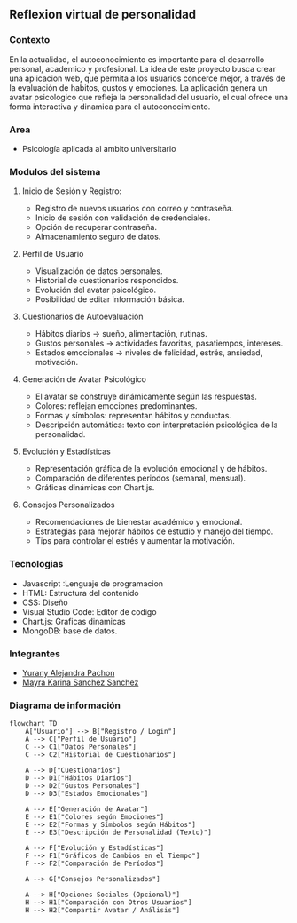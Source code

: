 ## Reflexion virtual de personalidad
### Contexto
En la actualidad, el autoconocimiento es importante para el desarrollo personal, academico y profesional.
La idea de este proyecto busca crear una aplicacion web, que permita a los usuarios concerce mejor, 
a través de la evaluación de habitos, gustos y emociones. La aplicación genera un avatar psicologico que
refleja la personalidad del usuario, el cual ofrece una forma interactiva y dinamica para el autoconocimiento.

### Area
- Psicología  aplicada al ambito universitario

### Modulos del sistema 
1. Inicio de Sesión y Registro:
   - Registro de nuevos usuarios con correo y contraseña.
   - Inicio de sesión con validación de credenciales.
   - Opción de recuperar contraseña.
   - Almacenamiento seguro de datos.

2. Perfil de Usuario
   - Visualización de datos personales.
   - Historial de cuestionarios respondidos.
   - Evolución del avatar psicológico.
   - Posibilidad de editar información básica.

3. Cuestionarios de Autoevaluación
   - Hábitos diarios → sueño, alimentación, rutinas.
   - Gustos personales → actividades favoritas, pasatiempos, intereses.
   - Estados emocionales → niveles de felicidad, estrés, ansiedad, motivación.

4. Generación de Avatar Psicológico
   - El avatar se construye dinámicamente según las respuestas.
   - Colores: reflejan emociones predominantes.
   - Formas y símbolos: representan hábitos y conductas.
   - Descripción automática: texto con interpretación psicológica de la personalidad.

5. Evolución y Estadísticas
   - Representación gráfica de la evolución emocional y de hábitos.
   - Comparación de diferentes periodos (semanal, mensual).
   - Gráficas dinámicas con Chart.js.

6. Consejos Personalizados
   - Recomendaciones de bienestar académico y emocional.
   - Estrategias para mejorar hábitos de estudio y manejo del tiempo.
   - Tips para controlar el estrés y aumentar la motivación.

### Tecnologias
- Javascript :Lenguaje de programacion 
- HTML: Estructura del contenido
- CSS: Diseño
- Visual Studio Code: Editor de codigo
- Chart.js: Graficas dinamicas
- MongoDB: base de datos.

### Integrantes
- [Yurany Alejandra Pachon ](https://github.com/YURANYPACHON39)
- [Mayra Karina Sanchez Sanchez](https://github.com/Karina-1411Sanchez)

### Diagrama de información

```mermaid
flowchart TD
    A["Usuario"] --> B["Registro / Login"]
    A --> C["Perfil de Usuario"]
    C --> C1["Datos Personales"]
    C --> C2["Historial de Cuestionarios"]

    A --> D["Cuestionarios"]
    D --> D1["Hábitos Diarios"]
    D --> D2["Gustos Personales"]
    D --> D3["Estados Emocionales"]

    A --> E["Generación de Avatar"]
    E --> E1["Colores según Emociones"]
    E --> E2["Formas y Símbolos según Hábitos"]
    E --> E3["Descripción de Personalidad (Texto)"]

    A --> F["Evolución y Estadísticas"]
    F --> F1["Gráficos de Cambios en el Tiempo"]
    F --> F2["Comparación de Períodos"]

    A --> G["Consejos Personalizados"]

    A --> H["Opciones Sociales (Opcional)"]
    H --> H1["Comparación con Otros Usuarios"]
    H --> H2["Compartir Avatar / Análisis"]


